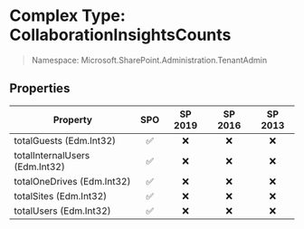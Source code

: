 # Complex Type: CollaborationInsightsCounts

> Namespace: Microsoft.SharePoint.Administration.TenantAdmin

## Properties

Property | SPO | SP 2019 | SP 2016 | SP 2013
----------|:---:|:-------:|:-------:|:-------:
totalGuests (Edm.Int32) | ✅ | ❌ | ❌ | ❌
totalInternalUsers (Edm.Int32) | ✅ | ❌ | ❌ | ❌
totalOneDrives (Edm.Int32) | ✅ | ❌ | ❌ | ❌
totalSites (Edm.Int32) | ✅ | ❌ | ❌ | ❌
totalUsers (Edm.Int32) | ✅ | ❌ | ❌ | ❌